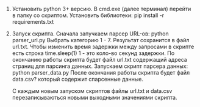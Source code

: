 1. Установить python 3+ версию.
    В cmd.exe (далее терминал) перейти в папку со скриптом.
    Установить библиотеки: pip install -r requirements.txt
2. Запуск скрипта.
    Сначала запучкаем парсер URL-ов:
    python parser_url.py 
    Выбрать категорию 1 - 7.
    Результат сохранится в файл url.txt. 
    Чтобы изменить время задержки между запросами в скрипте есть строка time.sleep(1) 1 - это коло-во секунд задержки.
    По окончанию работы скрипта будет файл url.txt содержащий адреса страниц для парсинга данных.
    Запускаем скрипт парсера данных:
    python parser_data.py
    После окончания работы скрипта будет файл data.csv? который содержит спарсенные данные.

    С каждым новым запуском скриптов файлы url.txt и data.csv перезаписываються новыми выходными значениями скрипта.
